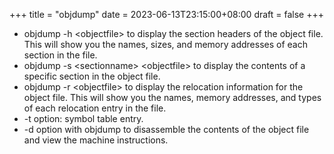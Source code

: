 +++
title = "objdump"
date = 2023-06-13T23:15:00+08:00
draft = false
+++

-   objdump -h &lt;objectfile&gt; to display the section headers of the object file.
    This will show you the names, sizes, and memory addresses of each section in the file.
-   objdump -s &lt;sectionname&gt; &lt;objectfile&gt; to display the contents of a specific section in the object file.
-   objdump -r &lt;objectfile&gt; to display the relocation information for the object file.
    This will show you the names, memory addresses, and types of each relocation entry in the file.
-   -t option: symbol table entry.
-   -d option with objdump to disassemble the contents of the object file and view the machine instructions.
